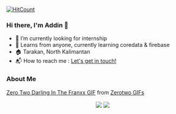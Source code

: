 [![HitCount](http://hits.dwyl.com/AddinDev/AddinDev.svg)](http://hits.dwyl.com/AddinDev/AddinDev)

### Hi there, I'm Addin 👋

- 🔭 I’m currently looking for internship
- 🌱 Learns from anyone, currently learning coredata & firebase
- 🏠 Tarakan, North Kalimantan
- 📬 How to reach me : <a href="mailto:addinsatria2004@gmail.com">Let's get in touch!</a>

### About Me

<div class="tenor-gif-embed" data-postid="12874762" data-share-method="host" data-width="100%" data-aspect-ratio="0.9538152610441767"><a href="https://tenor.com/view/zero-two-darling-in-the-franxx-anime-kawaii-cute-gif-12874762">Zero Two Darling In The Franxx GIF</a> from <a href="https://tenor.com/search/zerotwo-gifs">Zerotwo GIFs</a></div><script type="text/javascript" async src="https://tenor.com/embed.js"></script>

<p align="center">
  <img align="center" src="https://github-readme-stats.vercel.app/api?username=AddinDev&&show_icons=true&title_color=ffffff&icon_color=bb2acf&text_color=daf7dc&bg_color=151515">
  <img align="center" src="https://github-readme-stats.vercel.app/api/top-langs/?username=AddinDev&theme=radical&hide_langs_below=1&layout=compact">
</p>
